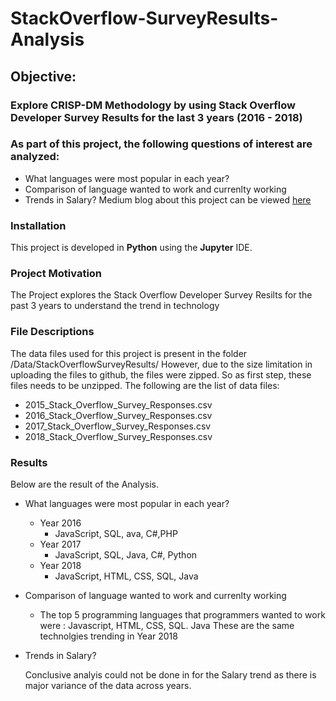 # StackOverflow-SurveyResults-Analysis
## Objective:
### Explore CRISP-DM Methodology by using Stack Overflow Developer Survey Results for the last 3 years (2016 - 2018)
### As part of this project, the following questions of interest are analyzed:
- What languages were most popular in each year?
- Comparison of language wanted to work and currenlty working
- Trends in Salary?
Medium blog about this project can be viewed <a href="https://medium.com/@arunvkumar_85287/stack-overflow-developer-survey-results-analysis-f849cc54118d">here</a>
### Installation
This project is developed in <b>Python</b> using the <b>Jupyter</b> IDE. </br>
### Project Motivation
The Project explores the Stack Overflow Developer Survey Resilts for the past 3 years to understand the trend in technology
### File Descriptions
The data files used for this project is present in the folder /Data/StackOverflowSurveyResults/
However, due to the size limitation in uploading the files to github, the files were zipped. So as first step, these files needs to be unzipped. The following are the list of data files: </br>
- 2015_Stack_Overflow_Survey_Responses.csv
- 2016_Stack_Overflow_Survey_Responses.csv
- 2017_Stack_Overflow_Survey_Responses.csv
- 2018_Stack_Overflow_Survey_Responses.csv

### Results
Below are the result of the Analysis.
- What languages were most popular in each year?
  - Year 2016
    - JavaScript, SQL, ava, C#,PHP
  - Year 2017
    - JavaScript, SQL, Java, C#, Python    
  - Year 2018
    - JavaScript, HTML, CSS, SQL, Java
- Comparison of language wanted to work and currenlty working
  - The top 5 programming languages that programmers wanted to work were :
      Javascript, HTML, CSS, SQL. Java
    These are the same technolgies trending in Year 2018
- Trends in Salary?

  Conclusive analyis could not be done in for the Salary trend as there is major variance of the data across years.
